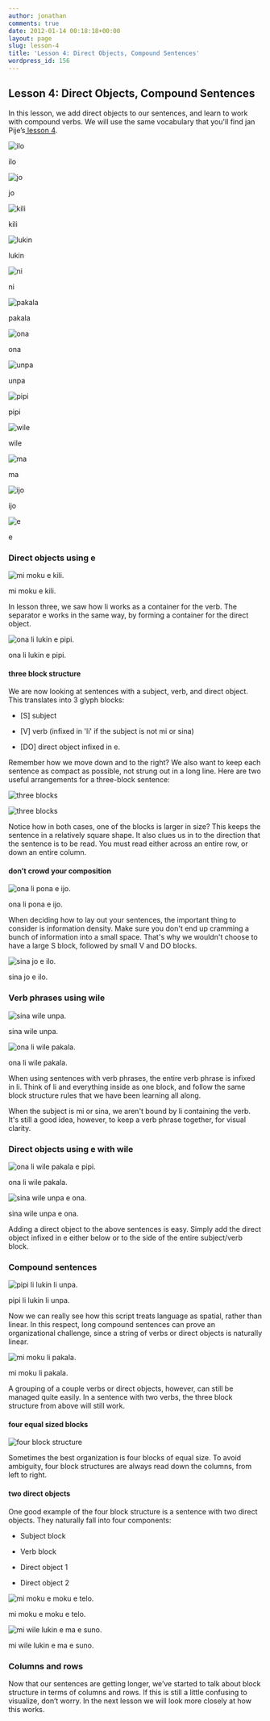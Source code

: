 ```yaml
---
author: jonathan
comments: true
date: 2012-01-14 00:18:18+00:00
layout: page
slug: lesson-4
title: 'Lesson 4: Direct Objects, Compound Sentences'
wordpress_id: 156
---
```





## Lesson 4: Direct Objects, Compound Sentences




In this lesson, we add direct objects to our sentences, and learn to work with compound verbs. We will use the same vocabulary that you'll find jan Pije’s[ lesson 4](http://bknight0.myweb.uga.edu/toki/lesson/lesson4.html).











    

![ilo](/images/t47_tokipona/t47_nimi/t47_nimi_ilo.jpg)

ilo


    

![jo](/images/t47_tokipona/t47_nimi/t47_nimi_jo.jpg)

jo


    

![kili](/images/t47_tokipona/t47_nimi/t47_nimi_kili.jpg)

kili


    

![lukin](/images/t47_tokipona/t47_nimi/t47_nimi_lukin.jpg)

lukin


    

![ni](/images/t47_tokipona/t47_nimi/t47_nimi_ni.jpg)

ni


    

![pakala](/images/t47_tokipona/t47_nimi/t47_nimi_pakala.jpg)

pakala


    

![ona](/images/t47_tokipona/t47_nimi/t47_nimi_ona.jpg)

ona


    

![unpa](/images/t47_tokipona/t47_nimi/t47_nimi_unpa.jpg)

unpa


    

![pipi](/images/t47_tokipona/t47_nimi/t47_nimi_pipi.jpg)

pipi


    

![wile](/images/t47_tokipona/t47_nimi/t47_nimi_wile.jpg)

wile


    

![ma](/images/t47_tokipona/t47_nimi/t47_nimi_ma.jpg)

ma


     

![ijo](/images/t47_tokipona/t47_nimi/t47_nimi_ijo.jpg)

ijo


    

![e](/images/t47_tokipona/t47_nimi/t47_nimi_e.jpg)

e










### Direct objects using e






    

![mi moku e kili.](/images/t47_tokipona/t47_kamasona/t47_kaso04_01.jpg)

mi moku e kili.








In lesson three, we saw how li works as a container for the verb. The separator e works in the same way, by forming a container for the direct object.






    

![ona li lukin e pipi.](/images/t47_tokipona/t47_kamasona/t47_kaso04_02.jpg)

ona li lukin e pipi.








#### three block structure





We are now looking at sentences with a subject, verb, and direct object. This translates into 3 glyph blocks:






    
  * [S] subject

    
  * [V] verb (infixed in 'li' if the subject is not mi or sina)

    
  * [DO] direct object infixed in e.





Remember how we move down and to the right? We also want to keep each sentence as compact as possible, not strung out in a long line. Here are two useful arrangements for a three-block sentence:






    

![three blocks](/images/t47_tokipona/t47_kamasona/t47_kaso04_04.png)









    

![three blocks](/images/t47_tokipona/t47_kamasona/t47_kaso04_03.png)








Notice how in both cases, one of the blocks is larger in size? This keeps the sentence in a relatively square shape. It also clues us in to the direction that the sentence is to be read. You must read either across an entire row, or down an entire column.





#### don’t crowd your composition






    

![ona li pona e ijo.](/images/t47_tokipona/t47_kamasona/t47_kaso04_06.jpg)

ona li pona e ijo.








When deciding how to lay out your sentences, the important thing to consider is information density. Make sure you don't end up cramming a bunch of information into a small space. That's why we wouldn't choose to have a large S block, followed by small V and DO blocks.






    

![sina jo e ilo.](/images/t47_tokipona/t47_kamasona/t47_kaso04_05.jpg)

sina jo e ilo.








### Verb phrases using wile






    

![sina wile unpa.](/images/t47_tokipona/t47_kamasona/t47_kaso04_08.jpg)

sina wile unpa.









    

![ona li wile pakala.](/images/t47_tokipona/t47_kamasona/t47_kaso04_07.jpg)

ona li wile pakala.








When using sentences with verb phrases, the entire verb phrase is infixed in li. Think of li and everything inside as one block, and follow the same block structure rules that we have been learning all along.





When the subject is mi or sina, we aren't bound by li containing the verb. It's still a good idea, however, to keep a verb phrase together, for visual clarity.





### Direct objects using e with wile






    

![ona li wile pakala e pipi.](/images/t47_tokipona/t47_kamasona/t47_kaso04_09.jpg)

ona li wile pakala.









    

![sina wile unpa e ona.](/images/t47_tokipona/t47_kamasona/t47_kaso04_10.jpg)

sina wile unpa e ona.








Adding a direct object to the above sentences is easy. Simply add the direct object infixed in e either below or to the side of the entire subject/verb block.





### Compound sentences






    

![pipi li lukin li unpa.](/images/t47_tokipona/t47_kamasona/t47_kaso04_11.jpg)

pipi li lukin li unpa.








Now we can really see how this script treats language as spatial, rather than linear. In this respect, long compound sentences can prove an organizational challenge, since a string of verbs or direct objects is naturally linear.






    

![mi moku li pakala.](/images/t47_tokipona/t47_kamasona/t47_kaso04_12.jpg)

mi moku li pakala.








A grouping of a couple verbs or direct objects, however, can still be managed quite easily. In a sentence with two verbs, the three block structure from above will still work.





#### four equal sized blocks






    

![four block structure](/images/t47_tokipona/t47_kamasona/t47_kaso04_12b.png)








Sometimes the best organization is four blocks of equal size. To avoid ambiguity, four block structures are always read down the columns, from left to right.





#### two direct objects





One good example of the four block structure is a sentence with two direct objects. They naturally fall into four components:






    
  * Subject block

    
  * Verb block

    
  * Direct object 1

    
  * Direct object 2






    

![mi moku e moku e telo.](/images/t47_tokipona/t47_kamasona/t47_kaso04_13.jpg)

mi moku e moku e telo.









    

![mi wile lukin e ma e suno.](/images/t47_tokipona/t47_kamasona/t47_kaso04_14.jpg)

mi wile lukin e ma e suno.








### Columns and rows





Now that our sentences are getting longer, we’ve started to talk about block structure in terms of columns and rows.  If this is still a little confusing to visualize, don’t worry.  In the next lesson we will look more closely at how this works.



